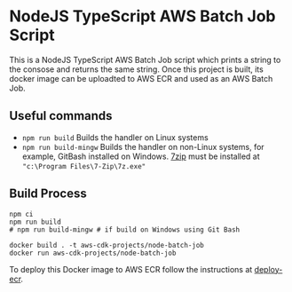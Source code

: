 # NodeJS TypeScript AWS Batch Job Script

This is a NodeJS TypeScript AWS Batch Job script which prints a string to the consose and returns the same string. Once this project is built, its docker image can be uploadted to AWS ECR and used as an AWS Batch Job.

## Useful commands

- `npm run build` Builds the handler on Linux systems
- `npm run build-mingw` Builds the handler on non-Linux systems, for example, GitBash installed on Windows. [7zip](https://www.7-zip.org/) must be installed at `"c:\Program Files\7-Zip\7z.exe"`

## Build Process

```console
npm ci
npm run build
# npm run build-mingw # if build on Windows using Git Bash

docker build . -t aws-cdk-projects/node-batch-job
docker run aws-cdk-projects/node-batch-job

```

To deploy this Docker image to AWS ECR follow the instructions at [deploy-ecr](../deploy-ecr/README.md).

